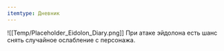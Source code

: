 ```yaml
---
itemtype: Дневник
---
```

![[Temp/Placeholder_Eidolon_Diary.png]]
При атаке эйдолона есть шанс снять случайное ослабление с персонажа.
